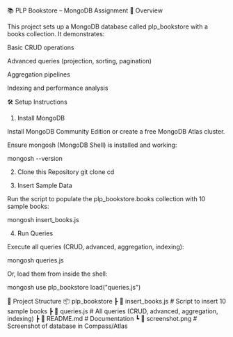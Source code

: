 📚 PLP Bookstore – MongoDB Assignment
📖 Overview

This project sets up a MongoDB database called plp_bookstore with a books collection.
It demonstrates:

Basic CRUD operations

Advanced queries (projection, sorting, pagination)

Aggregation pipelines

Indexing and performance analysis

🛠 Setup Instructions
1. Install MongoDB

Install MongoDB Community Edition
 or create a free MongoDB Atlas
 cluster.

Ensure mongosh (MongoDB Shell) is installed and working:

mongosh --version

2. Clone this Repository
git clone <your-repo-url>
cd <your-repo-folder>

3. Insert Sample Data

Run the script to populate the plp_bookstore.books collection with 10 sample books:

mongosh insert_books.js

4. Run Queries

Execute all queries (CRUD, advanced, aggregation, indexing):

mongosh queries.js


Or, load them from inside the shell:

mongosh
use plp_bookstore
load("queries.js")

📂 Project Structure
📦 plp_bookstore
 ┣ 📜 insert_books.js   # Script to insert 10 sample books
 ┣ 📜 queries.js        # All queries (CRUD, advanced, aggregation, indexing)
 ┣ 📜 README.md         # Documentation
 ┗ 📸 screenshot.png    # Screenshot of database in Compass/Atlas
